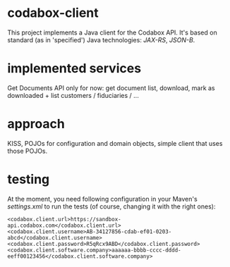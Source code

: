 # codabox-client
This project implements a Java client for the Codabox API. It's based on standard (as in 'specified') Java technologies: _JAX-RS_, _JSON-B_.

# implemented services
Get Documents API only for now: get document list, download, mark as downloaded + list customers / fiduciaries / ...

# approach
KISS, POJOs for configuration and domain objects, simple client that uses those POJOs.

# testing
At the moment, you need following configuration in your Maven's _settings.xml_ to run the tests (of course, changing it with the right ones):

    <codabox.client.url>https://sandbox-api.codabox.com</codabox.client.url>
    <codabox.client.username>AB-34127856-cdab-ef01-0203-abcd</codabox.client.username>
    <codabox.client.password>R5qRcx9ABD</codabox.client.password>
    <codabox.client.software.company>aaaaaa-bbbb-cccc-dddd-eeff00123456</codabox.client.software.company>
